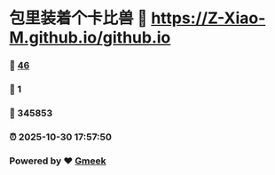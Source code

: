 # 包里装着个卡比兽 :link: https://Z-Xiao-M.github.io/github.io 
### :page_facing_up: [46](https://Z-Xiao-M.github.io/github.io/tag.html) 
### :speech_balloon: 1 
### :hibiscus: 345853 
### :alarm_clock: 2025-10-30 17:57:50 
### Powered by :heart: [Gmeek](https://github.com/Meekdai/Gmeek)

